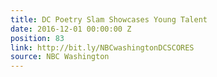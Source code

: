 ```yaml
---
title: DC Poetry Slam Showcases Young Talent
date: 2016-12-01 00:00:00 Z
position: 83
link: http://bit.ly/NBCwashingtonDCSCORES
source: NBC Washington
---
```


